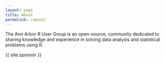 ```yaml
---
layout: page
title: About
permalink: /about/
---
```


The Ann Arbor R User Group is an open-source, community dedicated to sharing knowledge and experience in solving data analysis and statistical problems using R.

{{ site.sponsor }}